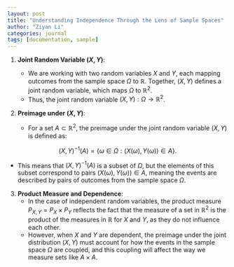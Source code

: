 ```yaml
---
layout: post
title: "Understanding Independence Through the Lens of Sample Spaces"
author: "Ziyan Li"
categories: journal
tags: [documentation, sample]
---
```


1. **Joint Random Variable $(X, Y)$**:
   - We are working with two random variables $X$ and $Y$, each mapping outcomes from the sample space $\Omega$ to $\mathbb{R}$. Together, $(X, Y)$ defines a joint random variable, which maps $\Omega$ to $\mathbb{R}^2$.
   - Thus, the joint random variable $(X, Y): \Omega \to \mathbb{R}^2$.

2. **Preimage under $(X, Y)$**:
   - For a set $A \subset \mathbb{R}^2$, the preimage under the joint random variable $(X, Y)$ is defined as:
 
$$
(X, Y)^{-1}(A) = \{\omega \in \Omega : (X(\omega), Y(\omega)) \in A\}.
$$
     
   - This means that $(X, Y)^{-1}(A)$ is a subset of $\Omega$, but the elements of this subset correspond to pairs $(X(\omega), Y(\omega)) \in A$, meaning the events are described by pairs of outcomes from the sample space $\Omega$.

3. **Product Measure and Dependence**:
   - In the case of independent random variables, the product measure $P_{X,Y} = P_X \times P_Y$ reflects the fact that the measure of a set in $\mathbb{R}^2$ is the product of the measures in $\mathbb{R}$ for $X$ and $Y$, as they do not influence each other.
   - However, when $X$ and $Y$ are dependent, the preimage under the joint distribution $(X, Y)$ must account for how the events in the sample space $\Omega$ are coupled, and this coupling will affect the way we measure sets like $A \times A$.

